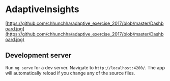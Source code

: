 # AdaptiveInsights

[https://github.com/chhunchha/adaptive_exercise_2017/blob/master/Dashboard.jpg](https://github.com/chhunchha/adaptive_exercise_2017/blob/master/Dashboard.jpg)



## Development server

Run `ng serve` for a dev server. Navigate to `http://localhost:4200/`. The app will automatically reload if you change any of the source files.

